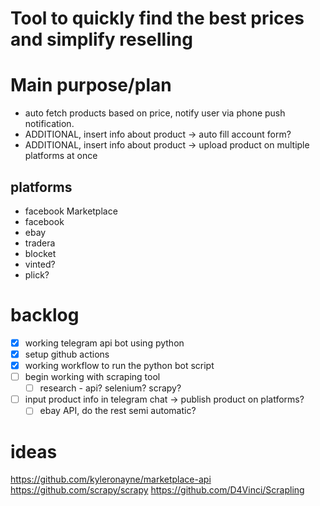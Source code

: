 # Tool to quickly find the best prices and simplify reselling

# Main purpose/plan
- auto fetch products based on price, notify user via phone push notification.
- ADDITIONAL, insert info about product -> auto fill account form? 
- ADDITIONAL, insert info about product -> upload product on multiple platforms at once

## platforms 
- facebook Marketplace
- facebook 
- ebay
- tradera
- blocket
- vinted?
- plick?

# backlog
- [x] working telegram api bot using python
- [x] setup github actions
- [x] working workflow to run the python bot script
- [ ] begin working with scraping tool
    - [ ] research - api? selenium? scrapy?
- [ ] input product info in telegram chat -> publish product on platforms?
    - [ ] ebay API, do the rest semi automatic?

# ideas
https://github.com/kyleronayne/marketplace-api
https://github.com/scrapy/scrapy
https://github.com/D4Vinci/Scrapling